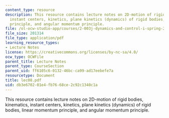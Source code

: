 ```yaml
---
content_type: resource
description: This resource contains lecture notes on 2D-motion of rigid bodies, kinematics,
  instant centers, kinetics, plane kinetics (dynamics) of rigid bodies, linear momentum
  principle, and angular momentum principle.
file: /ol-ocw-studio-app/courses/2-003j-dynamics-and-control-i-spring-2007/db3e670201e4fb7668ce2c92c1340c1a_lec08.pdf
file_size: 201314
file_type: application/pdf
learning_resource_types:
- Lecture Notes
license: https://creativecommons.org/licenses/by-nc-sa/4.0/
ocw_type: OCWFile
parent_title: Lecture Notes
parent_type: CourseSection
parent_uid: ff6105c6-0132-46bc-ca99-ad17eebefe7a
resourcetype: Document
title: lec08.pdf
uid: db3e6702-01e4-fb76-68ce-2c92c1340c1a
---
```

This resource contains lecture notes on 2D-motion of rigid bodies, kinematics, instant centers, kinetics, plane kinetics (dynamics) of rigid bodies, linear momentum principle, and angular momentum principle.